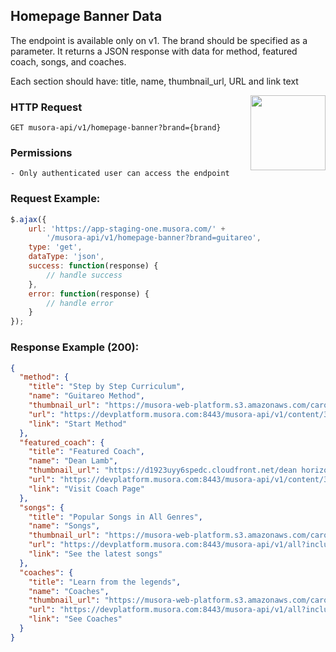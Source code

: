 ## Homepage Banner Data
The endpoint is available only on v1. The brand should be specified as a parameter.
It returns a JSON response with data for method, featured coach, songs, and coaches.

Each section should have: title, name, thumbnail_url, URL and link text


<a href="https://red-shadow-611407.postman.co/workspace/Team-Workspace~38bb093f-0978-4a83-8423-944a3c78fd51/example/9725390-bbdd45aa-0c26-43c6-89e9-34569e875d41"  target="_blank" style="float:right;">
<img width="120px" src="https://images.ctfassets.net/1wryd5vd9xez/1sHuHRROdF7ifCjy4QKVXk/a44e85c6138dbe13126c4ede8650cf29/https___cdn-images-1.medium.com_max_2000_1_O0OZO4m6nbwwnYAtkSQO0g.png"/>
</a>

### HTTP Request
`GET musora-api/v1/homepage-banner?brand={brand}`

### Permissions
    - Only authenticated user can access the endpoint

### Request Example:

```js
$.ajax({
    url: 'https://app-staging-one.musora.com/' +
        '/musora-api/v1/homepage-banner?brand=guitareo',
    type: 'get',
    dataType: 'json',
    success: function(response) {
        // handle success
    },
    error: function(response) {
        // handle error
    }
});
```

### Response Example (200):

```json
{
  "method": {
    "title": "Step by Step Curriculum",
    "name": "Guitareo Method",
    "thumbnail_url": "https://musora-web-platform.s3.amazonaws.com/carousel/guitareo-method+1.jpg",
    "url": "https://devplatform.musora.com:8443/musora-api/v1/content/333654?brand=guitareo",
    "link": "Start Method"
  },
  "featured_coach": {
    "title": "Featured Coach",
    "name": "Dean Lamb",
    "thumbnail_url": "https://d1923uyy6spedc.cloudfront.net/dean horizontal-1650893231.png",
    "url": "https://devplatform.musora.com:8443/musora-api/v1/content/354026?brand=guitareo",
    "link": "Visit Coach Page"
  },
  "songs": {
    "title": "Popular Songs in All Genres",
    "name": "Songs",
    "thumbnail_url": "https://musora-web-platform.s3.amazonaws.com/carousel/songs.jpg",
    "url": "https://devplatform.musora.com:8443/musora-api/v1/all?included_types%5B0%5D=song&brand=guitareo&page=1&limit=10&statuses%5B0%5D=published&sort=-published_on",
    "link": "See the latest songs"
  },
  "coaches": {
    "title": "Learn from the legends",
    "name": "Coaches",
    "thumbnail_url": "https://musora-web-platform.s3.amazonaws.com/carousel/coaches.jpg",
    "url": "https://devplatform.musora.com:8443/musora-api/v1/all?included_types%5B0%5D=instructor&required_fields%5B0%5D=is_coach%2C1&brand=guitareo&page=1&limit=10&statuses%5B0%5D=published&sort=-published_on",
    "link": "See Coaches"
  }
}
```
